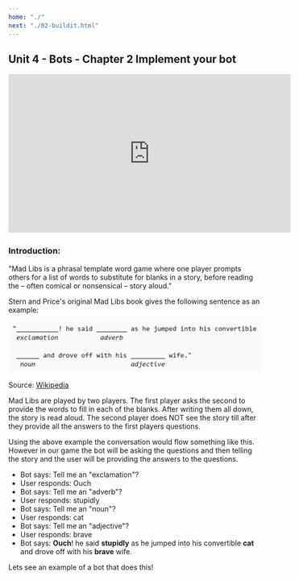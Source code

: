 ```yaml
---
home: "./"
next: "./02-buildit.html"
---
```


## Unit 4 - Bots - Chapter 2 Implement your bot


<iframe width="560" height="315" src="https://www.youtube.com/embed/6iClgRjmTvc" frameborder="0" allow="accelerometer; autoplay; encrypted-media; gyroscope; picture-in-picture" allowfullscreen></iframe>

### Introduction:

"Mad Libs is a phrasal template word game where one player prompts others for a list of words to substitute for blanks in a story, before reading the – often comical or nonsensical – story aloud." 

Stern and Price's original Mad Libs book gives the following sentence as an example:

![Mad Libs Example](./img/ml01.png)

Source: [Wikipedia](https://en.wikipedia.org/wiki/Mad_Libs)

Mad Libs are played by two players. The first player asks the second to provide the words to fill in each of the blanks. After writing them all down, the story is read aloud. The second player does NOT see the story till after they provide all the answers to the first players questions.

Using the above example the conversation would flow something like this. However in our game the bot will be asking the questions and then telling the story and the user will be providing the answers to the questions.

- Bot says: Tell me an "exclamation"?
- User responds: Ouch
- Bot says: Tell me an "adverb"?
- User responds: stupidly
- Bot says: Tell me an "noun"?
- User responds: cat
- Bot says: Tell me an "adjective"?
- User responds: brave
- Bot says: **Ouch**! he said **stupidly** as he jumped into his convertible **cat** and drove off with his **brave** wife.


Lets see an example of a bot that does this!
